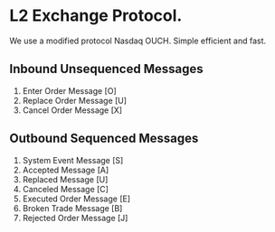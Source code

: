 # L2 Exchange Protocol.

We use a modified protocol Nasdaq OUCH. 
Simple efficient and fast. 

## Inbound Unsequenced Messages
1. Enter Order Message [O]
2. Replace Order Message [U]
3. Cancel Order Message [X]

## Outbound Sequenced Messages
1. System Event Message [S]
2. Accepted Message [A]
3. Replaced Message [U]
4. Canceled Message [C]
6. Executed Order Message [E]
7. Broken Trade Message [B]
8. Rejected Order Message [J]

